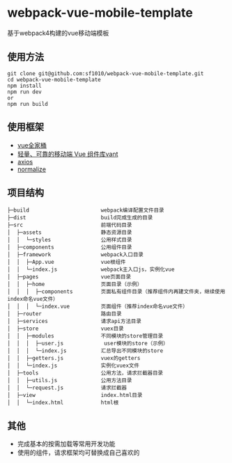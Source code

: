 # webpack-vue-mobile-template
基于webpack4构建的vue移动端模板

## 使用方法
~~~
git clone git@github.com:sf1010/webpack-vue-mobile-template.git
cd webpack-vue-mobile-template
npm install
npm run dev
or
npm run build
~~~

## 使用框架
- [vue全家桶](https://cn.vuejs.org)
- [轻量、可靠的移动端 Vue 组件库vant](https://youzan.github.io/vant/#/zh-CN/intro)
- [axios](https://github.com/axios/axios)
- [normalize](http://necolas.github.io/normalize.css/)

## 项目结构
~~~
├─build                       webpack编译配置文件目录
├─dist                        build完成生成的目录
├─src                         前端代码目录
│  ├─assets                   静态资源目录
│  │  └─styles                公用样式目录
│  ├─components               公用组件目录
│  ├─framework                webpack入口目录
│  │  ├─App.vue               vue根组件
│  │  └─index.js              webpack主入口js，实例化vue
│  ├─pages                    vue页面目录
│  │  ├─home                  页面目录（示例）
│  │  │  ├─components         页面私有组件目录（推荐组件内再建文件夹，继续使用index命名vue文件）
│  │  │  └─index.vue          页面组件（推荐index命名vue文件）
│  ├─router                   路由目录
│  ├─services                 请求api方法目录
│  ├─store                    vuex目录
│  │  ├─modules               不同模块的store管理目录
│  │  │  ├─user.js             user模块的store（示例）
│  │  │  └─index.js           汇总导出不同模块的store
│  │  ├─getters.js            vuex的getters
│  │  └─index.js              实例化vuex文件
│  ├─tools                    公用方法，请求拦截器目录
│  │  ├─utils.js              公用方法目录
│  │  └─request.js            请求拦截器
│  ├─view                     index.html目录
│  │  └─index.html            html根
~~~

## 其他
- 完成基本的按需加载等常用开发功能
- 使用的组件，请求框架均可替换成自己喜欢的
